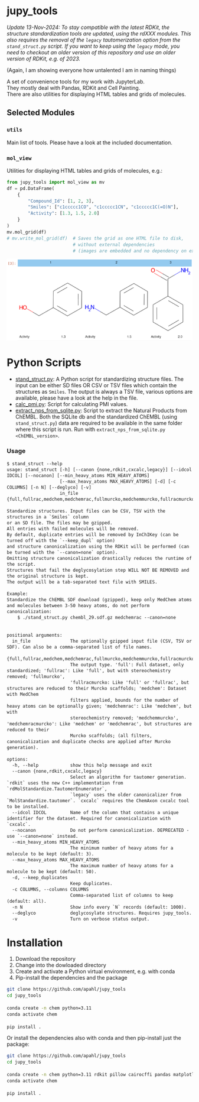 # jupy_tools

*Update 13-Nov-2024: To stay compatible with the latest RDKit, the structure standardization tools are updated, using the rdXXX modules. This also requires the removal of the `legacy` tautomerization option from the `stand_struct.py` script. If you want to keep using the `legacy` mode, you need to checkout an older version of this repository and use an older version of RDKit, e.g. of 2023.*

(Again, I am showing everyone how untalented I am in naming things)

A set of convenience tools for my work with JupyterLab.  
They mostly deal with Pandas, RDKit and Cell Painting.  
There are also utilities for displaying HTML tables and grids of molecules.

## Selected Modules
### `utils`
Main list of tools. Please have a look at the included documentation.

### `mol_view`
Utilities for displaying HTML tables and grids of molecules, e.g.:

```Python
from jupy_tools import mol_view as mv
df = pd.DataFrame(
    {
        "Compound_Id": [1, 2, 3],
        "Smiles": ["c1ccccc1CO", "c1ccccc1CN", "c1ccccc1C(=O)N"],
        "Activity": [1.3, 1.5, 2.0]
    }
)
mv.mol_grid(df)
# mv.write_mol_grid(df)  # Saves the grid as one HTML file to disk, 
                         # without external dependencies
                         # (images are embedded and no dependency on external Javascript)
```

![molview](res/mv.png)


# Python Scripts
* [stand_struct.py](python_scripts/stand_struct.py): A Python script for standardizing structure files. The input can be either SD files OR CSV or TSV files which contain the structures as `Smiles`. 
The output is always a TSV file, various options are available, please have a look at the help in the file.
* [calc_pmi.py](python_scripts/calc_pmi.py): Script for calculating PMI values.
* [extract_nps_from_sqlite.py](python_scripts/extract_nps_from_sqlite.py): Script to extract the Natural Products from ChEMBL. Both the SQLite db and the standardized ChEMBL (using `stand_struct.py`) data are required to be available in the same folder where this script is run. Run with `extract_nps_from_sqlite.py <ChEMBL_version>`.

### Usage

```
$ stand_struct --help
usage: stand_struct [-h] [--canon {none,rdkit,cxcalc,legacy}] [--idcol IDCOL] [--nocanon] [--min_heavy_atoms MIN_HEAVY_ATOMS]
                    [--max_heavy_atoms MAX_HEAVY_ATOMS] [-d] [-c COLUMNS] [-n N] [--deglyco] [-v]
                    in_file {full,fullrac,medchem,medchemrac,fullmurcko,medchemmurcko,fullracmurcko,medchemracmurcko}

Standardize structures. Input files can be CSV, TSV with the structures in a `Smiles` column
or an SD file. The files may be gzipped.
All entries with failed molecules will be removed.
By default, duplicate entries will be removed by InChIKey (can be turned off with the `--keep_dupl` option)
and structure canonicalization using the RDKit will be performed (can be turned with the `--canon=none` option).
Omitting structure canonicalization drastically reduces the runtime of the script.
Structures that fail the deglycosylation step WILL NOT BE REMOVED and the original structure is kept.
The output will be a tab-separated text file with SMILES.

Example:
Standardize the ChEMBL SDF download (gzipped), keep only MedChem atoms
and molecules between 3-50 heavy atoms, do not perform canonicalization:
    $ ./stand_struct.py chembl_29.sdf.gz medchemrac --canon=none
            

positional arguments:
  in_file               The optionally gzipped input file (CSV, TSV or SDF). Can also be a comma-separated list of file names.
  {full,fullrac,medchem,medchemrac,fullmurcko,medchemmurcko,fullracmurcko,medchemracmurcko}
                        The output type. 'full': Full dataset, only standardized; 'fullrac': Like 'full', but with stereochemistry removed; 'fullmurcko',
                        'fullracmurcko: Like 'full' or 'fullrac', but structures are reduced to their Murcko scaffolds; 'medchem': Dataset with MedChem
                        filters applied, bounds for the number of heavy atoms can be optionally given; 'medchemrac': Like 'medchem', but with
                        stereochemistry removed; 'medchemmurcko', 'medchemracmurcko': Like 'medchem' or 'medchemrac', but structures are reduced to their
                        Murcko scaffolds; (all filters, canonicalization and duplicate checks are applied after Murcko generation).

options:
  -h, --help            show this help message and exit
  --canon {none,rdkit,cxcalc,legacy}
                        Select an algorithm for tautomer generation. `rdkit` uses the new C++ implementation from `rdMolStandardize.TautomerEnumerator`,
                        `legacy` uses the older canonicalizer from `MolStandardize.tautomer`. `cxcalc` requires the ChemAxon cxcalc tool to be installed.
  --idcol IDCOL         Name of the column that contains a unique identifier for the dataset. Required for canonicalization with `cxcalc`.
  --nocanon             Do not perform canonicalization. DEPRECATED - use `--canon=none` instead.
  --min_heavy_atoms MIN_HEAVY_ATOMS
                        The minimum number of heavy atoms for a molecule to be kept (default: 3).
  --max_heavy_atoms MAX_HEAVY_ATOMS
                        The maximum number of heavy atoms for a molecule to be kept (default: 50).
  -d, --keep_duplicates
                        Keep duplicates.
  -c COLUMNS, --columns COLUMNS
                        Comma-separated list of columns to keep (default: all).
  -n N                  Show info every `N` records (default: 1000).
  --deglyco             deglycosylate structures. Requires jupy_tools.
  -v                    Turn on verbose status output.
  ```


# Installation

1. Download the repository
1. Change into the dowloaded directory
1. Create and activate a Python virtual environment, e.g. with conda
1. Pip-install the dependencies and the package

```Bash
git clone https://github.com/apahl/jupy_tools
cd jupy_tools

conda create -n chem python=3.11
conda activate chem

pip install .
```

Or install the dependencies also with conda and then pip-install just the package:

```Bash
git clone https://github.com/apahl/jupy_tools
cd jupy_tools

conda create -n chem python=3.11 rdkit pillow cairocffi pandas matplotlib seaborn networkx python-graphviz scikit-learn scipy
conda activate chem

pip install . 
```